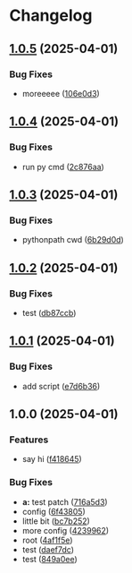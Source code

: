 # Changelog

## [1.0.5](https://github.com/tepzilon/test-release-please/compare/test-release-please-v1.0.4...test-release-please-v1.0.5) (2025-04-01)


### Bug Fixes

* moreeeee ([106e0d3](https://github.com/tepzilon/test-release-please/commit/106e0d384a48ec778fd72afc5c3129a6a7a2d9dc))

## [1.0.4](https://github.com/tepzilon/test-release-please/compare/test-release-please-v1.0.3...test-release-please-v1.0.4) (2025-04-01)


### Bug Fixes

* run py cmd ([2c876aa](https://github.com/tepzilon/test-release-please/commit/2c876aa613babdcec6a244c1ac8b0439dc605ca0))

## [1.0.3](https://github.com/tepzilon/test-release-please/compare/test-release-please-v1.0.2...test-release-please-v1.0.3) (2025-04-01)


### Bug Fixes

* pythonpath cwd ([6b29d0d](https://github.com/tepzilon/test-release-please/commit/6b29d0d768b7eb22a5f2f844279809c29f219e0e))

## [1.0.2](https://github.com/tepzilon/test-release-please/compare/test-release-please-v1.0.1...test-release-please-v1.0.2) (2025-04-01)


### Bug Fixes

* test ([db87ccb](https://github.com/tepzilon/test-release-please/commit/db87ccb4fb05844a04776d6f243933e0e77d2845))

## [1.0.1](https://github.com/tepzilon/test-release-please/compare/test-release-please@v1.0.0...test-release-please-v1.0.1) (2025-04-01)


### Bug Fixes

* add script ([e7d6b36](https://github.com/tepzilon/test-release-please/commit/e7d6b36573004ee8f8f7cabd3499bd274f17cbdd))

## 1.0.0 (2025-04-01)


### Features

* say hi ([f418645](https://github.com/tepzilon/test-release-please/commit/f418645093d1012d3394f09850b18d67c69748f3))


### Bug Fixes

* **a:** test patch ([716a5d3](https://github.com/tepzilon/test-release-please/commit/716a5d3c6244a11aa6c93af662524ff34d21dc1d))
* config ([6f43805](https://github.com/tepzilon/test-release-please/commit/6f438058f63bea3f78dbc381388382e577aae761))
* little bit ([bc7b252](https://github.com/tepzilon/test-release-please/commit/bc7b2520e4bc970996542fcc022baecc2ca51d01))
* more config ([4239962](https://github.com/tepzilon/test-release-please/commit/4239962dcc25c2712a388bafb3fba47302427848))
* root ([4af1f5e](https://github.com/tepzilon/test-release-please/commit/4af1f5ea464d08a571d060f0e65629ac881c61b8))
* test ([daef7dc](https://github.com/tepzilon/test-release-please/commit/daef7dc6f67a7b2c92301473b56b2f12c6914712))
* test ([849a0ee](https://github.com/tepzilon/test-release-please/commit/849a0eee4e6865f1beadfc39d9d361afbb152f4d))
